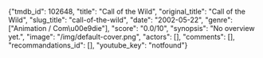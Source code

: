 {"tmdb_id": 102648, "title": "Call of the Wild", "original_title": "Call of the Wild", "slug_title": "call-of-the-wild", "date": "2002-05-22", "genre": ["Animation / Com\u00e9die"], "score": "0.0/10", "synopsis": "No overview yet.", "image": "/img/default-cover.png", "actors": [], "comments": [], "recommandations_id": [], "youtube_key": "notfound"}